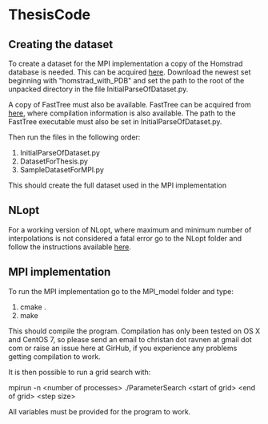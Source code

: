 # ThesisCode

## Creating the dataset
To create a dataset for the MPI implementation a copy of the Homstrad database is needed. This can be acquired [here](ftp://mizuguchilab.org/homstrad/). Download the newest set beginning with "homstrad_with_PDB" and set the path to the root of the unpacked directory in the file InitialParseOfDataset.py.

A copy of FastTree must also be available. FastTree can be acquired from [here](http://meta.microbesonline.org/fasttree/), where compilation information is also available. The path to the FastTree executable must also be set in InitialParseOfDataset.py.

Then run the files in the following order:
1. InitialParseOfDataset.py
2. DatasetForThesis.py
3. SampleDatasetForMPI.py

This should create the full dataset used in the MPI implementation

## NLopt
For a working version of NLopt, where maximum and minimum number of interpolations is not considered a fatal error go to the NLopt folder and follow the instructions available [here](http://ab-initio.mit.edu/wiki/index.php/NLopt_Installation).

## MPI implementation
To run the MPI implementation go to the MPI_model folder and type:

1. cmake .
2. make

This should compile the program. Compilation has only been tested on OS X and CentOS 7, so please send an email to christan dot ravnen at gmail dot com or raise an issue here at GirHub, if you experience any problems getting compilation to work.

It is then possible to run a grid search with:

mpirun -n \<number of processes\> ./ParameterSearch \<start of grid\> \<end of grid\> \<step size\>

All variables must be provided for the program to work.
